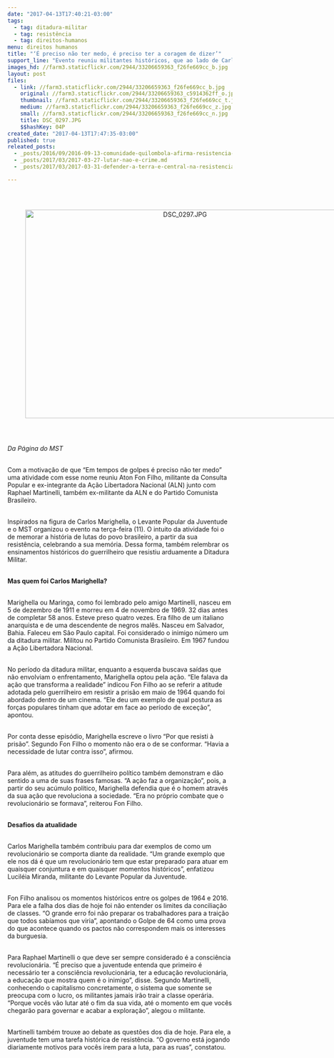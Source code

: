 ```yaml
---
date: "2017-04-13T17:40:21-03:00"
tags:
  - tag: ditadura-militar
  - tag: resistência
  - tag: direitos-humanos
menu: direitos humanos
title: "‘É preciso não ter medo, é preciso ter a coragem de dizer’"
support_line: "Evento reuniu militantes históricos, que ao lado de Carlos Marighella resistiram à Ditadura Militar, Martinelli e Fon Filho seguem firmes na defesa do povo brasileiro"
images_hd: //farm3.staticflickr.com/2944/33206659363_f26fe669cc_b.jpg
layout: post
files:
  - link: //farm3.staticflickr.com/2944/33206659363_f26fe669cc_b.jpg
    original: //farm3.staticflickr.com/2944/33206659363_c5914362ff_o.jpg
    thumbnail: //farm3.staticflickr.com/2944/33206659363_f26fe669cc_t.jpg
    medium: //farm3.staticflickr.com/2944/33206659363_f26fe669cc_z.jpg
    small: //farm3.staticflickr.com/2944/33206659363_f26fe669cc_n.jpg
    title: DSC_0297.JPG
    $$hashKey: 04P
created_date: "2017-04-13T17:47:35-03:00"
published: true
releated_posts:
  - _posts/2016/09/2016-09-13-comunidade-quilombola-afirma-resistencia-politica-e-cultural-em-aracati.md
  - _posts/2017/03/2017-03-27-lutar-nao-e-crime.md
  - _posts/2017/03/2017-03-31-defender-a-terra-e-central-na-resistencia-palestina.md

---
```

<p>&nbsp;</p>

<div style="text-align:center">
<figure class="image" style="display:inline-block"><img alt="DSC_0297.JPG" height="467" src="//farm3.staticflickr.com/2944/33206659363_f26fe669cc_b.jpg" width="700" />
<figcaption></figcaption>
</figure>
</div>

<p>&nbsp;</p>

<p><em>Da P&aacute;gina do MST&nbsp;</em></p>

<p><br />
Com a motiva&ccedil;&atilde;o de que &ldquo;Em tempos de golpes &eacute; preciso n&atilde;o ter medo&rdquo; uma atividade com esse nome reuniu Aton Fon Filho, militante da Consulta Popular e ex-integrante da A&ccedil;&atilde;o Libertadora Nacional (ALN) junto com Raphael Martinelli, tamb&eacute;m ex-militante da ALN e do Partido Comunista Brasileiro.&nbsp;</p>

<p><br />
Inspirados na figura de Carlos Marighella,&nbsp;o Levante Popular da Juventude e o MST organizou o evento na ter&ccedil;a-feira (11).&nbsp;O intuito da atividade foi o de memorar a hist&oacute;ria de lutas do povo brasileiro, a partir da sua resist&ecirc;ncia, celebrando a sua mem&oacute;ria. Dessa forma, tamb&eacute;m relembrar os ensinamentos hist&oacute;ricos do guerrilheiro que resistiu arduamente a Ditadura Militar. &nbsp;</p>

<p><br />
<strong>Mas quem foi Carlos Marighella?</strong></p>

<p><br />
Marighella ou Maringa, como foi lembrado pelo amigo Martinelli, nasceu em 5 de dezembro de 1911 e morreu em 4 de novembro de 1969. 32 dias antes de completar 58 anos. Esteve preso quatro vezes. Era filho de um italiano anarquista e de uma descendente de negros mal&ecirc;s. Nasceu em Salvador, Bahia. Faleceu em S&atilde;o Paulo capital. Foi considerado o inimigo n&uacute;mero um da ditadura militar. Militou no Partido Comunista Brasileiro. Em 1967 fundou a A&ccedil;&atilde;o Libertadora Nacional.&nbsp;</p>

<p><br />
No per&iacute;odo da ditadura militar, enquanto a esquerda buscava sa&iacute;das que n&atilde;o envolviam o enfrentamento, Marighella optou pela a&ccedil;&atilde;o. &ldquo;Ele falava da a&ccedil;&atilde;o que transforma a realidade&rdquo; indicou Fon Filho ao se referir a atitude adotada pelo guerrilheiro em resistir a pris&atilde;o em maio de 1964 quando foi abordado dentro de um cinema. &ldquo;Ele deu um exemplo de qual postura as for&ccedil;as populares tinham que adotar em face ao per&iacute;odo de exce&ccedil;&atilde;o&rdquo;, apontou.&nbsp;</p>

<p><br />
Por conta desse epis&oacute;dio, Marighella escreve o livro &ldquo;Por que resisti &agrave; pris&atilde;o&rdquo;. Segundo Fon Filho o momento n&atilde;o era o de se conformar. &ldquo;Havia a necessidade de lutar contra isso&rdquo;, afirmou.&nbsp;</p>

<p><br />
Para al&eacute;m, as atitudes do guerrilheiro pol&iacute;tico tamb&eacute;m demonstram e d&atilde;o sentido a uma de suas frases famosas. &ldquo;A a&ccedil;&atilde;o faz a organiza&ccedil;&atilde;o&rdquo;, pois, a partir do seu ac&uacute;mulo pol&iacute;tico, Marighella defendia que &eacute; o homem atrav&eacute;s da sua a&ccedil;&atilde;o que revoluciona a sociedade. &ldquo;Era no pr&oacute;prio combate que o revolucion&aacute;rio se formava&rdquo;, reiterou Fon Filho.&nbsp;</p>

<p><br />
<strong>Desafios da atualidade</strong></p>

<p><br />
Carlos Marighella tamb&eacute;m contribuiu para dar exemplos de como um revolucion&aacute;rio se comporta diante da realidade. &ldquo;Um grande exemplo que ele nos d&aacute; &eacute; que um revolucion&aacute;rio tem que estar preparado para atuar em quaisquer conjuntura e em quaisquer momentos hist&oacute;ricos&rdquo;, enfatizou Lucil&eacute;ia Miranda, militante do Levante Popular da Juventude.&nbsp;</p>

<p><br />
Fon Filho analisou os momentos hist&oacute;ricos entre os golpes de 1964 e 2016. Para ele a falha dos dias de hoje foi n&atilde;o entender os limites da concilia&ccedil;&atilde;o de classes. &ldquo;O grande erro foi n&atilde;o preparar os trabalhadores para a trai&ccedil;&atilde;o que todos sab&iacute;amos que viria&rdquo;, apontando o Golpe de 64 como uma prova do que acontece quando os pactos n&atilde;o correspondem mais os interesses da burguesia. &nbsp;</p>

<p><br />
Para Raphael Martinelli o que deve ser sempre considerado &eacute; a consci&ecirc;ncia revolucion&aacute;ria. &ldquo;&Eacute; preciso que a juventude entenda que primeiro &eacute; necess&aacute;rio ter a consci&ecirc;ncia revolucion&aacute;ria, ter a educa&ccedil;&atilde;o revolucion&aacute;ria, a educa&ccedil;&atilde;o que mostra quem &eacute; o inimigo&rdquo;, disse. Segundo Martinelli, conhecendo o capitalismo concretamente, o sistema que somente se preocupa com o lucro, os militantes jamais ir&atilde;o trair a classe oper&aacute;ria. &ldquo;Porque voc&ecirc;s v&atilde;o lutar at&eacute; o fim da sua vida, at&eacute; o momento em que voc&ecirc;s chegar&atilde;o para governar e acabar a explora&ccedil;&atilde;o&rdquo;, alegou o militante.&nbsp;</p>

<p><br />
Martinelli tamb&eacute;m trouxe ao debate as quest&otilde;es dos dia de hoje. Para ele, a juventude tem uma tarefa hist&oacute;rica de resist&ecirc;ncia. &ldquo;O governo est&aacute; jogando diariamente motivos para voc&ecirc;s irem para a luta, para as ruas&rdquo;, constatou.&nbsp;</p>
